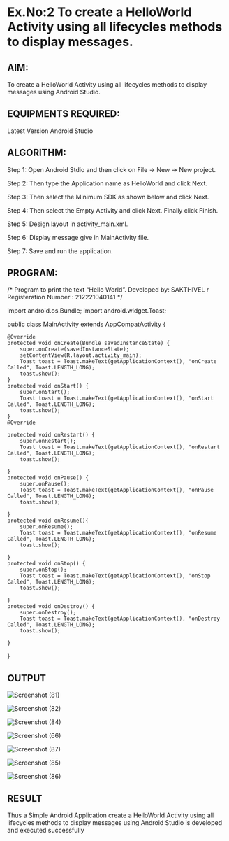 # Ex.No:2 To create a HelloWorld Activity using all lifecycles methods to display messages.


## AIM:

To create a HelloWorld Activity using all lifecycles methods to display messages using Android Studio.

## EQUIPMENTS REQUIRED:

Latest Version Android Studio

## ALGORITHM:

Step 1: Open Android Stdio and then click on File -> New -> New project.

Step 2: Then type the Application name as HelloWorld and click Next. 

Step 3: Then select the Minimum SDK as shown below and click Next.

Step 4: Then select the Empty Activity and click Next. Finally click Finish.

Step 5: Design layout in activity_main.xml.

Step 6: Display message give in MainActivity file.

Step 7: Save and run the application.

## PROGRAM:

/*
Program to print the text “Hello World”.
Developed by: SAKTHIVEL r
Registeration Number : 212221040141
*/

import android.os.Bundle;
import android.widget.Toast;

public class MainActivity extends AppCompatActivity {

    @Override
    protected void onCreate(Bundle savedInstanceState) {
        super.onCreate(savedInstanceState);
        setContentView(R.layout.activity_main);
        Toast toast = Toast.makeText(getApplicationContext(), "onCreate Called", Toast.LENGTH_LONG);
        toast.show();
    }
    protected void onStart() {
        super.onStart();
        Toast toast = Toast.makeText(getApplicationContext(), "onStart Called", Toast.LENGTH_LONG);
        toast.show();
    }
    @Override

    protected void onRestart() {
        super.onRestart();
        Toast toast = Toast.makeText(getApplicationContext(), "onRestart Called", Toast.LENGTH_LONG);
        toast.show();

    }
    protected void onPause() {
        super.onPause();
        Toast toast = Toast.makeText(getApplicationContext(), "onPause Called", Toast.LENGTH_LONG);
        toast.show();

    }
    protected void onResume(){
        super.onResume();
        Toast toast = Toast.makeText(getApplicationContext(), "onResume Called", Toast.LENGTH_LONG);
        toast.show();

    }
    protected void onStop() {
        super.onStop();
        Toast toast = Toast.makeText(getApplicationContext(), "onStop Called", Toast.LENGTH_LONG);
        toast.show();

    }
    protected void onDestroy() {
        super.onDestroy();
        Toast toast = Toast.makeText(getApplicationContext(), "onDestroy Called", Toast.LENGTH_LONG);
        toast.show();

    }
}


## OUTPUT

![Screenshot (81)](https://github.com/KayyuruTharani/lifecyclemethods/assets/142209319/d5ad46bc-1465-456a-9cf3-d8e3f94c8eae)

![Screenshot (82)](https://github.com/KayyuruTharani/lifecyclemethods/assets/142209319/2006d2ad-0051-4427-9d51-650b6cb39d8c)

![Screenshot (84)](https://github.com/KayyuruTharani/lifecyclemethods/assets/142209319/cbe15bc8-62d5-4c21-9e97-783d6b2216c0)

![Screenshot (66)](https://github.com/KayyuruTharani/lifecyclemethods/assets/142209319/0914167e-ec9a-4831-a64b-58da70413c2e)

![Screenshot (87)](https://github.com/KayyuruTharani/lifecyclemethods/assets/142209319/4f6aabbf-5352-48c1-aa83-400252741ca6)

![Screenshot (85)](https://github.com/KayyuruTharani/lifecyclemethods/assets/142209319/f482e7b7-1132-471e-8a78-aa6aa8415d01)

![Screenshot (86)](https://github.com/KayyuruTharani/lifecyclemethods/assets/142209319/10ef6e61-d7f4-40b2-a817-f863e06ea9c9)




















## RESULT
Thus a Simple Android Application create a HelloWorld Activity using all lifecycles methods to display messages using Android Studio is developed and executed successfully
